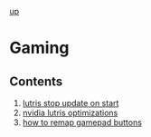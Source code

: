 [up](../README.md)

# Gaming

## Contents

1. [lutris stop update on start](./lutris-stop-update.md)
1. [nvidia lutris optimizations](./nvidia-optimizations.md)
1. [how to remap gamepad buttons](./how_to_remap_gamepad.md)

